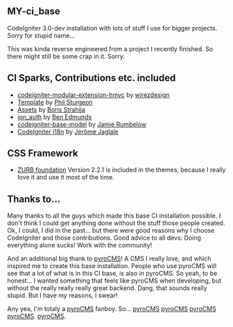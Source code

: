 ## MY-ci_base

CodeIgniter 3.0-dev installation with lots of stuff I use for bigger projects.
Sorry for stupid name...

This was kinda reverse engineered from a project I recently finished.
So there might still be some crap in it. Sorry.

## CI Sparks, Contributions etc. included

* [codeigniter-modular-extension-hmvc](https://bitbucket.org/wiredesignz/codeigniter-modular-extensions-hmvc/wiki/Home) by [wirezdesign](https://bitbucket.org/wiredesignz/)
* [Template](http://getsparks.org/packages/template/versions/HEAD/show) by [Phil Sturgeon](http://philsturgeon.co.uk/)
* [Assets](http://getsparks.org/packages/assets/versions/HEAD/show) by [Boris Strahija](http://creolab.hr/)
* [ion_auth](http://getsparks.org/packages/ion_auth/versions/HEAD/show) by [Ben Edmunds](http://benedmunds.com/)
* [codeigniter-base-model](https://github.com/jamierumbelow/codeigniter-base-model) by [Jamie Rumbelow](http://jamierumbelow.net/)
* [CodeIgniter i18n](http://maestric.com/doc/php/codeigniter_i18n) by [Jérôme Jaglale](http://maestric.com/)

## CSS Framework

* [ZURB foundation](http://foundation.zurb.com/) Version 2.2.1 is included in the themes, because I really love it and use it most of the time.

## Thanks to...

Many thanks to all the guys which made this base CI installation possible. I don't think I could get anything done without the stuff those people created. Ok, I could, I did in the past... but there were good reasons why I choose CodeIgniter and those contributions. Good advice to all devs: Doing everything alone sucks! Work with the community!

And an additional big thank to [pyroCMS](http://www.pyrocms.com)! A CMS I really love, and which inspired me to create this base installation. People who use pyroCMS will see that a lot of what is in this CI base, is also in pyroCMS. So yeah, to be honest... I wanted something that feels like pyroCMS when developing, but without the really really really great backend. Dang, that sounds really stupid. But I have my reasons, I swear!

Any yea, I'm totaly a [pyroCMS](http://www.pyrocms.com) fanboy. So... [pyroCMS](http://www.pyrocms.com) [pyroCMS](http://www.pyrocms.com) [pyroCMS](http://www.pyrocms.com) [pyroCMS](http://www.pyrocms.com). [pyroCMS](http://www.pyrocms.com).
